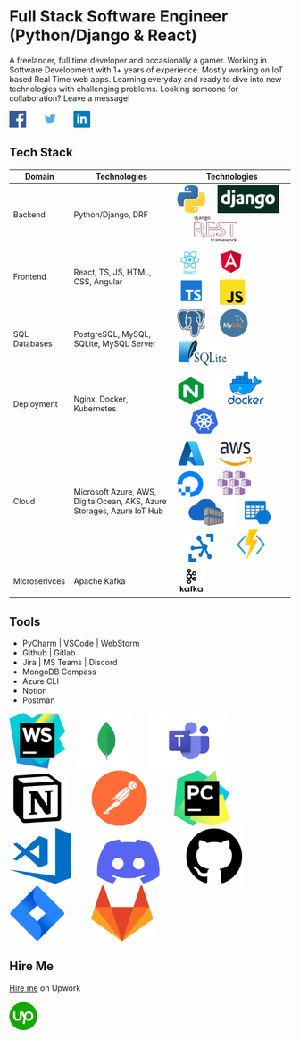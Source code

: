 




# Full Stack Software Engineer (Python/Django & React)

A freelancer, full time developer and occasionally a gamer. Working in Software Development with 1+ years of experience. Mostly working on IoT based Real Time web apps. Learning everyday and ready to dive into new technologies with challenging problems. Looking someone for collaboration? Leave a message!

[<img src="https://github.com/waleedthehailstorm/tech-stack/blob/main/facebook.png" alt="Facebook" style="height: 30px; width:30px;"/>][1]&nbsp;&nbsp;&nbsp;&nbsp;&nbsp;&nbsp;
[<img src="https://github.com/waleedthehailstorm/tech-stack/blob/main/twitter.png" alt="Twitter" style="height: 30px; width:30px;"/>][2]&nbsp;&nbsp;&nbsp;&nbsp;&nbsp;&nbsp;
[<img src="https://github.com/waleedthehailstorm/tech-stack/blob/main/linkedin.png" alt="Linkedin" style="height: 30px; width:30px;"/>][3]

<!-- To Link your profile to the media buttons -->

[1]: https://www.facebook.com/profile.php?id=100003672562289
[2]: https://twitter.com/Waleed_AhmedB
[3]: https://www.linkedin.com/in/waleed-ahmedb

## Tech Stack
|Domain            | Technologies   | Technologies
|----------------|-|-------------------------------|
|Backend|Python/Django, DRF|<img src="https://github.com/waleedthehailstorm/tech-stack/blob/main/1200px-Python-logo-notext.svg.png" alt="Python Developer" style="height: 50px; width:50px;"/>&nbsp;&nbsp;&nbsp;&nbsp;&nbsp;&nbsp;<img src="https://github.com/waleedthehailstorm/tech-stack/blob/main/django-logo-negative.png" alt="Django Developer" style="height: 50px; width:110px;"/>&nbsp;&nbsp;&nbsp;&nbsp;&nbsp;&nbsp;<img src="https://github.com/waleedthehailstorm/tech-stack/blob/main/logo1.png" alt="Django Rest Framework Developer" style="height: 50px; width:90px;"/>|
|Frontend|React, TS, JS, HTML, CSS, Angular|<img src="https://github.com/waleedthehailstorm/tech-stack/blob/main/react.png" alt="Angular" style="height: 45px; width:45px;"/> &nbsp;&nbsp;&nbsp;&nbsp;&nbsp;&nbsp;<img src="https://github.com/waleedthehailstorm/tech-stack/blob/main/2048px-Angular_full_color_logo.svg.png" alt="Angular" style="height: 50px; width:50px;"/> &nbsp;&nbsp;&nbsp;&nbsp;&nbsp;&nbsp;<img src="https://github.com/waleedthehailstorm/tech-stack/blob/main/typescript.png" alt="typescript" style="height: 50px; width:50px;"/> &nbsp;&nbsp;&nbsp;&nbsp;&nbsp;&nbsp;<img src="https://github.com/waleedthehailstorm/tech-stack/blob/main/js.png" alt="javascript" style="height: 45px; width:45px;"/>           |
|SQL Databases|PostgreSQL, MySQL, SQLite, MySQL Server|<img src="https://github.com/waleedthehailstorm/tech-stack/blob/main/36042969-f87531d4-0d8a-11e8-9dee-e87ab8c6a9e3.png" alt="PostgreSQL" style="height: 50px; width:50px;"/>&nbsp;&nbsp;&nbsp;&nbsp;&nbsp;&nbsp; <img src="https://github.com/waleedthehailstorm/tech-stack/blob/main/mysql.png" alt="MySQL" style="height: 50px; width:50px;"/>&nbsp;&nbsp;&nbsp;&nbsp;&nbsp;&nbsp; <img src="https://github.com/waleedthehailstorm/tech-stack/blob/main/sqllite.png" alt="SQLite" style="height: 50px; width:90px;"/>|
|Deployment|Nginx, Docker, Kubernetes|<img src="https://github.com/waleedthehailstorm/tech-stack/blob/main/nginx.png" alt="nginx" style="height: 50px; width:48px;"/>&nbsp;&nbsp;&nbsp;&nbsp;&nbsp;&nbsp;<img src="https://github.com/waleedthehailstorm/tech-stack/blob/main/docker.png" alt="docker" style="height:60px; width:105px;"/>&nbsp;&nbsp;&nbsp;&nbsp;&nbsp;&nbsp;<img src="https://github.com/waleedthehailstorm/tech-stack/blob/main/kubernetes.png" alt="kubernetes" style="height: 50px; width:50x;"/>|
|Cloud|Microsoft Azure, AWS, DigitalOcean, AKS, Azure Storages, Azure IoT Hub|<img src="https://github.com/waleedthehailstorm/tech-stack/blob/main/azure.png" alt="azure" style="height: 50px; width:50px;"/>&nbsp;&nbsp;&nbsp;&nbsp;&nbsp;&nbsp;<img src="https://github.com/waleedthehailstorm/tech-stack/blob/main/aws.png" alt="aws" style="height: 50px; width:65px;"/>&nbsp;&nbsp;&nbsp;&nbsp;&nbsp;&nbsp;<img src="https://github.com/waleedthehailstorm/tech-stack/blob/main/digitalocean.svg" alt="digitalocean" style="height: 50px; width:50px;"/>&nbsp;&nbsp;&nbsp;&nbsp;&nbsp;&nbsp;<img src="https://github.com/waleedthehailstorm/tech-stack/blob/main/aks.png" alt="aks" style="height: 50px; width:60px;"/>&nbsp;&nbsp;&nbsp;&nbsp;&nbsp;&nbsp;<img src="https://github.com/waleedthehailstorm/tech-stack/blob/main/container.png" alt="container" style="height: 50px; width:105px;"/>&nbsp;&nbsp;&nbsp;&nbsp;<img src="https://github.com/waleedthehailstorm/tech-stack/blob/main/storage.png" alt="azure storages" style="height: 50px; width:50px;"/>&nbsp;&nbsp;&nbsp;&nbsp;&nbsp;&nbsp;<img src="https://github.com/waleedthehailstorm/tech-stack/blob/main/iot.png" alt="azure iot hub" style="height: 50px; width:85px;"/>&nbsp;&nbsp;&nbsp;&nbsp;&nbsp;&nbsp;<img src="https://github.com/waleedthehailstorm/tech-stack/blob/main/functions.png" alt="azure functions" style="height: 60px; width:50px;"/>|
|Microserivces|Apache Kafka|<img src="https://github.com/waleedthehailstorm/tech-stack/blob/main/kafka1.png" alt="kafka" style="height: 50px; width:50px;"/> |

  
  
## Tools
 - PyCharm | VSCode | WebStorm
 - Github | Gitlab
 - Jira | MS Teams | Discord
 - MongoDB Compass
 - Azure CLI
 - Notion
 - Postman


<img src="https://github.com/waleedthehailstorm/tech-stack/blob/main/WebStorm.png" alt="WebStorm" style="height: 100px; width:100px;"/>&nbsp;&nbsp;&nbsp;&nbsp;&nbsp;&nbsp;<img src="https://github.com/waleedthehailstorm/tech-stack/blob/main/compas.png" alt="compass" style="height: 100px; width:100px;"/>&nbsp;&nbsp;&nbsp;&nbsp;&nbsp;&nbsp;<img src="https://github.com/waleedthehailstorm/tech-stack/blob/main/teams.png" alt="teams" style="height: 100px; width:150px;"/>&nbsp;&nbsp;&nbsp;&nbsp;&nbsp;&nbsp;<img src="https://github.com/waleedthehailstorm/tech-stack/blob/main/notion.png" alt="notion" style="height: 100px; width:100px;"/>&nbsp;&nbsp;&nbsp;&nbsp;&nbsp;&nbsp;&nbsp;&nbsp;&nbsp;&nbsp;&nbsp;&nbsp;<img src="https://github.com/waleedthehailstorm/tech-stack/blob/main/postman.png" alt="postman" style="height: 100px; width:100px;"/>&nbsp;&nbsp;&nbsp;&nbsp;&nbsp;&nbsp;&nbsp;&nbsp;&nbsp;&nbsp;&nbsp;&nbsp;<img src="https://github.com/waleedthehailstorm/tech-stack/blob/main/pycharm.png" alt="pycharm" style="height: 100px; width:100px;"/>&nbsp;&nbsp;<img src="https://github.com/waleedthehailstorm/tech-stack/blob/main/vscode.png" alt="vscode" style="height: 100px; width:110px;"/>&nbsp;&nbsp;&nbsp;&nbsp;&nbsp;&nbsp;&nbsp;&nbsp;&nbsp;&nbsp;&nbsp;&nbsp;<img src="https://github.com/waleedthehailstorm/tech-stack/blob/main/discord.png" alt="discord" style="height: 80px; width:112px;"/>&nbsp;&nbsp;&nbsp;&nbsp;&nbsp;&nbsp;&nbsp;&nbsp;&nbsp;&nbsp;&nbsp;&nbsp;<img src="https://github.com/waleedthehailstorm/tech-stack/blob/main/github.png" alt="github" style="height: 100px; width:100px;"/>&nbsp;&nbsp;&nbsp;&nbsp;&nbsp;&nbsp;&nbsp;&nbsp;&nbsp;&nbsp;&nbsp;&nbsp;<img src="https://github.com/waleedthehailstorm/tech-stack/blob/main/jira.png" alt="jira" style="height: 100px; width:100px;"/>&nbsp;&nbsp;&nbsp;&nbsp;&nbsp;&nbsp;&nbsp;&nbsp;&nbsp;&nbsp;&nbsp;&nbsp;<img src="https://github.com/waleedthehailstorm/tech-stack/blob/main/gitlab.png" alt="gitlab" style="height: 100px; width:110px;"/>


## Hire Me



[Hire me](https://www.upwork.com/freelancers/~0150042781ef7972f0) on Upwork
<br><br><img src="https://github.com/waleedthehailstorm/tech-stack/blob/main/upwork.png" alt="upwork" style="height: 50px; width:50px;"/>




<!---
waleedthehailstorm/waleedthehailstorm is a ✨ special ✨ repository because its `README.md` (this file) appears on your GitHub profile.
You can click the Preview link to take a look at your changes.
--->
